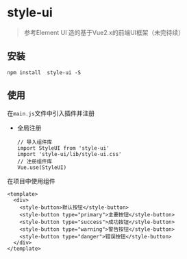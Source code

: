 # style-ui
>  参考Element UI 造的基于Vue2.x的前端UI框架（未完待续）

## 安装
```
npm install  style-ui -S
```

## 使用
在`main.js`文件中引入插件并注册
- 全局注册
  ```
  // 导入组件库
  import StyleUI from 'style-ui'
  import 'style-ui/lib/style-ui.css'
  // 注册组件库
  Vue.use(StyleUI)
  ```

 在项目中使用组件
```
<template>
  <div>
    <style-button>默认按钮</style-button>
    <style-button type="primary">主要按钮</style-button>
    <style-button type="success">成功按钮</style-button>
    <style-button type="warning">警告按钮</style-button>
    <style-button type="danger">错误按钮</style-button>
  </div>
</template>
```
